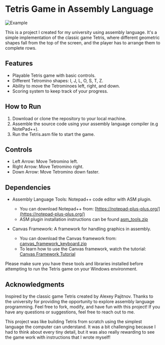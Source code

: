 # Tetris Game in Assembly Language

![Example]([https://github.com/Bogdan016/Tetris/assets/76945445/67730ca3-8775-44c7-9ae0-a7de9c896a07](https://github.com/Bogdan016/Tetris/blob/main/Example.png?raw=true))

This is a project I created for my university using assembly language. It's a simple implementation of the classic game Tetris, where different geometric shapes fall from the top of the screen, and the player has to arrange them to complete rows.

## Features
- Playable Tetris game with basic controls.
- Different Tetromino shapes: I, J, L, O, S, T, Z.
- Ability to move the Tetrominoes left, right, and down.
- Scoring system to keep track of your progress.
  
## How to Run
1. Download or clone the repository to your local machine.
2. Assemble the source code using your assembly language compiler (e.g NotePad++).
3. Run the Tetris.asm file to start the game.

## Controls
- Left Arrow: Move Tetromino left.
- Right Arrow: Move Tetromino right.
- Down Arrow: Move Tetromino down faster.

## Dependencies
- Assembly Language Tools: Notepad++ code editor with ASM plugin.
  - You can download Notepad++ from: [https://notepad-plus-plus.org/](https://notepad-plus-plus.org/)
  - ASM plugin installation instructions can be found  [asm_tools.zip](https://github.com/Bogdan016/Tetris/files/12300383/asm_tools.zip)

- Canvas Framework: A framework for handling graphics in assembly.
  - You can download the Canvas framework from: [canvas_framework_keyboard.zip](https://github.com/Bogdan016/Tetris/files/12300381/canvas_framework_keyboard.zip)
  - To learn how to use the Canvas framework, watch the tutorial: [Canvas Framework Tutorial](https://youtu.be/TTgkhZhaHmk)

Please make sure you have these tools and libraries installed before attempting to run the Tetris game on your Windows environment.


## Acknowledgments
Inspired by the classic game Tetris created by Alexey Pajitnov.
Thanks to the university for providing the opportunity to explore assembly language programming.
Feel free to fork, modify, and have fun with this project! If you have any questions or suggestions, feel free to reach out to me.



This project was like building Tetris from scratch using the simplest language the computer can understand. It was a bit challenging because I had to think about every tiny detail, but it was also really rewarding to see the game work with instructions that I wrote myself!
